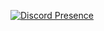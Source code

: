 [![Discord Presence](https://lanyard-profile-readme.vercel.app/api/687745885488414833?theme=dark&bg=242038)](https://discord.com/users/687745885488414833)
